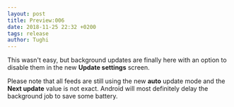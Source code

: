 ```yaml
---
layout: post
title: Preview:006
date: 2018-11-25 22:32 +0200
tags: release
author: Tughi
---
```


This wasn't easy, but background updates are finally here with an option to disable them in the new **Update settings** screen.

Please note that all feeds are still using the new **auto** update mode and the **Next update** value is not exact. Android will most definitely delay the background job to save some battery.
